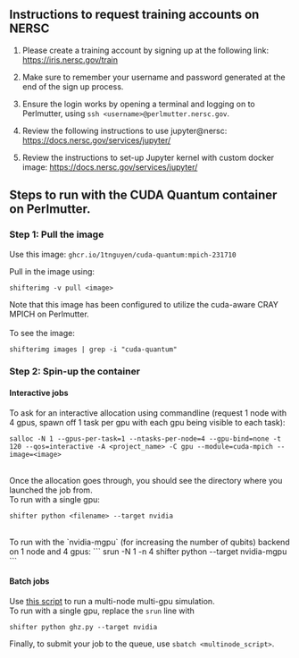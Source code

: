 
## Instructions to request training accounts on NERSC

1. Please create a training account by signing up at the following link:
https://iris.nersc.gov/train

2. Make sure to remember your username and password generated at the end of the sign up process.

3. Ensure the login works by opening a terminal and logging on to Perlmutter, using
`ssh <username>@perlmutter.nersc.gov`.

4. Review the following instructions to use jupyter@nersc:
https://docs.nersc.gov/services/jupyter/

5. Review the instructions to set-up Jupyter kernel with custom docker image:
https://docs.nersc.gov/services/jupyter/


## Steps to run with the CUDA Quantum container on Perlmutter.

### Step 1: Pull the image
Use this image:  `ghcr.io/1tnguyen/cuda-quantum:mpich-231710`

Pull in the image using:
```
shifterimg -v pull <image>
```
Note that this image has been configured to utilize the cuda-aware CRAY MPICH on Perlmutter.  
<br>
To see the image:
```
shifterimg images | grep -i "cuda-quantum"
```

### Step 2: Spin-up the container

#### Interactive jobs

To ask for an interactive allocation using commandline (request 1 node with 4 gpus, spawn off 1 task per gpu with each gpu being visible to each task):

```
salloc -N 1 --gpus-per-task=1 --ntasks-per-node=4 --gpu-bind=none -t 120 --qos=interactive -A <project_name> -C gpu --module=cuda-mpich --image=<image>
```

<br>
Once the allocation goes through, you should see the directory where you launched the job from.  
<br>
To run with a single gpu:
<br>

```
shifter python <filename> --target nvidia
```

<br>
To run with the `nvidia-mgpu` (for increasing the number of qubits) backend on 1 node and 4 gpus:
```
srun -N 1 -n 4 shifter python <filename> --target nvidia-mgpu
```

#### Batch jobs
Use [this script](https://github.com/poojarao8/nersc-quantum-day/blob/master/multinode.script) to run a multi-node multi-gpu simulation.
<br>
To run with a single gpu, replace the `srun` line with 

```
shifter python ghz.py --target nvidia
```

Finally, to submit your job to the queue, use `sbatch <multinode_script>`.